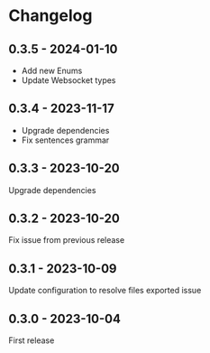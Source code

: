 # Changelog

## 0.3.5 - 2024-01-10
- Add new Enums
- Update Websocket types

## 0.3.4 - 2023-11-17

- Upgrade dependencies
- Fix sentences grammar

## 0.3.3 - 2023-10-20

Upgrade dependencies

## 0.3.2 - 2023-10-20

Fix issue from previous release

## 0.3.1 - 2023-10-09

Update configuration to resolve files exported issue

## 0.3.0 - 2023-10-04

First release
